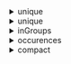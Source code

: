 <details>
  <summary>unique</summary>

  ```javascript
    const collection = [1, 2, 2, 3, 4]

    collection.unique() // Returns [1, 2, 3, 4]
  ```

</details>

<details>
  <summary>unique</summary>

  ```javascript
    const collection = [1, [2, 2], 3, 4]

    collection.flat() // Returns [1, 2, 2, 3, 4]
  ```

</details>

<details>
  <summary>inGroups</summary>

  ```javascript
    const collection = const collection = [1, 2, 2, 3, 4, 5, 6]
    collection.inGroups() // Returns [ [ 1, 2, 2 ], [ 3, 4, 5 ], [ 6 ] ]
  ```

  ```javascript
    const collection = [1, 2, 2, 3, 4, 5]
    collection.inGroups() // Returns [ [ 1, 2 ], [ 2, 3 ], [ 4, 5 ] ]
  ```

</details>

<details>
  <summary>occurences</summary>

  ```javascript
    const collection = [1, 2, 2, 3, 4, 5, 6]
    collection.occurences() // Returns [ [ 1, 2, 2 ], [ 3, 4, 5 ], [ 6 ] ]
  ```

  ```javascript
    const collection = [1, 2, 2, 3, 3, 3, 4, 4, 5]
    collection.occurences() // Returns [ [ 1, 1 ], [ 2, 2 ], [ 3, 3 ], [ 4, 2 ], [ 5, 1 ] ]
  ```

</details>

<details>
  <summary>compact</summary>

  ```javascript
    const collection = [1, 2, null, 3, undefined, 4, '', 5]
    collection.compact() // Returns [ 1, 2, 3, 4, 5 ]
  ```

</details>
